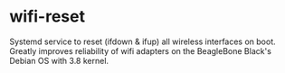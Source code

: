 wifi-reset
==========

Systemd service to reset (ifdown &amp; ifup) all wireless interfaces on boot.  Greatly improves reliability of wifi adapters on the BeagleBone Black's Debian OS with 3.8 kernel.
